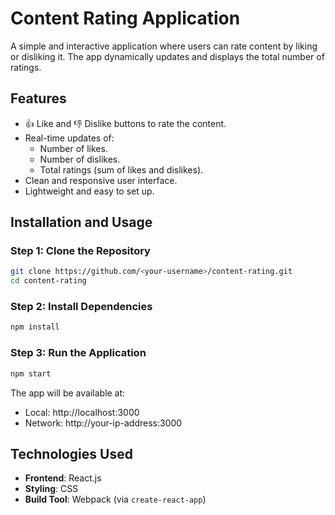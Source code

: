 # **Content Rating Application**

A simple and interactive application where users can rate content by liking or disliking it. The app dynamically updates and displays the total number of ratings.

## **Features**

- 👍 Like and 👎 Dislike buttons to rate the content.
- Real-time updates of:
  - Number of likes.
  - Number of dislikes.
  - Total ratings (sum of likes and dislikes).
- Clean and responsive user interface.
- Lightweight and easy to set up.

## **Installation and Usage**

### **Step 1: Clone the Repository**
```bash
git clone https://github.com/<your-username>/content-rating.git
cd content-rating
```
### **Step 2: Install Dependencies**
```bash
npm install
```
### **Step 3: Run the Application**
```bash
npm start
```
The app will be available at:

- Local: http://localhost:3000
- Network: http://your-ip-address:3000

## **Technologies Used**

- **Frontend**: React.js
- **Styling**: CSS
- **Build Tool**: Webpack (via `create-react-app`)